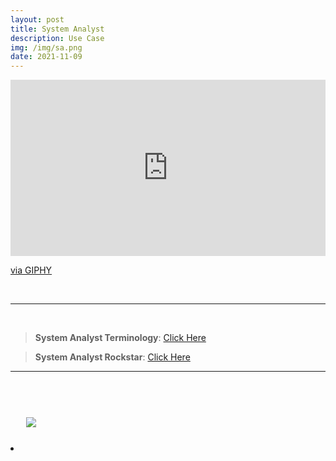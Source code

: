 ```yaml
---
layout: post
title: System Analyst
description: Use Case
img: /img/sa.png
date: 2021-11-09
---
```



<div style="width:100%;height:0;padding-bottom:56%;position:relative;"><iframe src="https://giphy.com/embed/rytLWOErAX1F6" width="100%" height="100%" style="position:absolute" frameBorder="0" class="giphy-embed" allowFullScreen></iframe></div><p><a href="https://giphy.com/gifs/nasa-space-galaxies-rytLWOErAX1F6">via GIPHY</a></p>

<Br>

 __________
  
<Br> 

> **System Analyst Terminology**: <a href="https://github.com/itsmecevi/saterminology/blob/main/saterminology.pdf">Click Here</a>
 
> **System Analyst Rockstar**: <a href="https://www.canva.com/design/DAEvOfwOrnA/1Vx0ddwmEt8Qpqmshp9n6w/view?utm_content=DAEvOfwOrnA&utm_campaign=designshare&utm_medium=link&utm_source=publishsharelink">Click Here</a>
 


  
__________
  
<Br> 
  

<Br>
  
<img class="col one right" src="/img/logo-widya-analytics.png" style="padding:25px">

<Br>


<li>
<a id="icon" href="https://github.com/itsmecevi" target="_blank"><i class="fa fa-github fa-fw fa-2x"></i></a>
</li>

